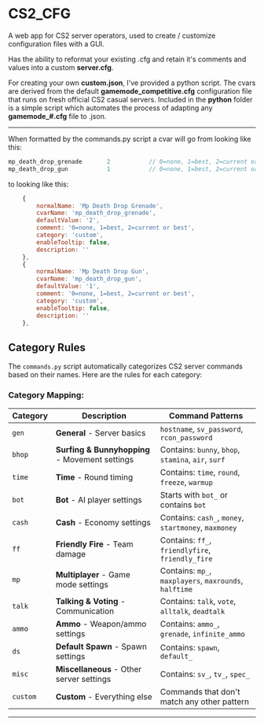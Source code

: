 # CS2_CFG
A web app for CS2 server operators, used to create / customize configuration files with a GUI.

Has the ability to reformat your existing .cfg and retain it's comments and values into a custom **server.cfg**.

For creating your own **custom.json**, I've provided a python script.
The cvars are derived from the default **gamemode_competitive.cfg** configuration file that runs on fresh official CS2 casual servers.
Included in the **python** folder is a simple script which automates the process of adapting any **gamemode_#.cfg** file to .json.

----------------------------------------------------------------------------------

When formatted by the commands.py script a cvar will go from looking like this:
```c
mp_death_drop_grenade       2			// 0=none, 1=best, 2=current or best
mp_death_drop_gun           1			// 0=none, 1=best, 2=current or best
```
to looking like this:
```js
    {
        normalName: 'Mp Death Drop Grenade',
        cvarName: 'mp_death_drop_grenade',
        defaultValue: '2',
        comment: '0=none, 1=best, 2=current or best',
        category: 'custom',
        enableTooltip: false,
        description: ''
    },
    {
        normalName: 'Mp Death Drop Gun',
        cvarName: 'mp_death_drop_gun',
        defaultValue: '1',
        comment: '0=none, 1=best, 2=current or best',
        category: 'custom',
        enableTooltip: false,
        description: ''
    },
```

## Category Rules

The `commands.py` script automatically categorizes CS2 server commands based on their names. Here are the rules for each category:

### **Category Mapping:**

| Category | Description | Command Patterns |
|----------|-------------|------------------|
| `gen` | **General** - Server basics | `hostname`, `sv_password`, `rcon_password` |
| `bhop` | **Surfing & Bunnyhopping** - Movement settings | Contains: `bunny`, `bhop`, `stamina`, `air`, `surf` |
| `time` | **Time** - Round timing | Contains: `time`, `round`, `freeze`, `warmup` |
| `bot` | **Bot** - AI player settings | Starts with `bot_` or contains `bot` |
| `cash` | **Cash** - Economy settings | Contains: `cash_`, `money`, `startmoney`, `maxmoney` |
| `ff` | **Friendly Fire** - Team damage | Contains: `ff_`, `friendlyfire`, `friendly_fire` |
| `mp` | **Multiplayer** - Game mode settings | Contains: `mp_`, `maxplayers`, `maxrounds`, `halftime` |
| `talk` | **Talking & Voting** - Communication | Contains: `talk`, `vote`, `alltalk`, `deadtalk` |
| `ammo` | **Ammo** - Weapon/ammo settings | Contains: `ammo_`, `grenade`, `infinite_ammo` |
| `ds` | **Default Spawn** - Spawn settings | Contains: `spawn`, `default_` |
| `misc` | **Miscellaneous** - Other server settings | Contains: `sv_`, `tv_`, `spec_` |
| `custom` | **Custom** - Everything else | Commands that don't match any other pattern |
----------------------------------------------------------------------------------
